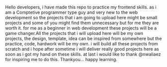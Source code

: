 Hello developers,
        i have made this repo to practice my frontend skills. as i am a Comptetive programmer type guy and very new to the web development so the projects that i am going to upload here might be small projects and some of you might find them unnecessary but for me they are worth it. for me as a beginner in web development these projects will be a game changer.All the projects that i will upload here will be my own projects, the design, template, idea can be inspired from somewhere but the practice, code, hardwork will be my own. i will build all these projects from scratch and i hope after sometime i will deliver really good projects here as soon as i got my hand on these skills.
        at last i would like to thank @nwaliaez for inspiring me to do this.
        Thankyou... happy learning.
